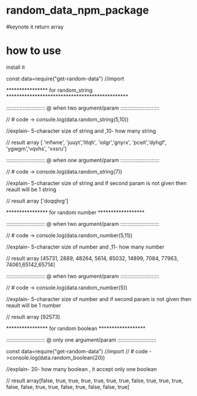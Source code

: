 ﻿# random_data_npm_package


#keynote
it return array




# how to use
install it 

const data=require("get-random-data")  //import



**************** for random_string ***********************************************

 ::::::::::::::::::::::::::
 @ when two argument/param
::::::::::::::::::::::::::

// #  code -> console.log(data.random_string(5,10))
  
//explain- 5-character size of string and ,10- how many string

// result  array [ 'mfwne', 'juuyt','ltlqh', 'iolgr','gnyrx', 'pceit','dyhgf', 'ygwgm','vqvhs', 'vxsru']


::::::::::::::::::::::::::
@ when one argument/param
::::::::::::::::::::::::::

// #  code -> console.log(data.random_string(7))
  
//explain- 5-character size of string and if second param is not given then reault will be 1 string

// result  array ['doqqhrg']


**************** for random number ******************

 ::::::::::::::::::::::::::
 @ when two argument/param
::::::::::::::::::::::::::

// #  code -> console.log(data.random_number(5,11))
  
//explain- 5-character size of number and ,11- how many number

// result  array [45731,  2889, 48264, 5614, 85032, 14899, 7084, 77963, 74061,65142,65714]

 ::::::::::::::::::::::::::
 @ when two argument/param
::::::::::::::::::::::::::


// #  code -> console.log(data.random_number(5))
  
//explain- 5-character size of number and if second param is not given then reault will be 1 number

// result  array [92573]

**************** for random boolean ******************

::::::::::::::::::::::::::
@ only one argument/param
::::::::::::::::::::::::::

const data=require("get-random-data")  //import
// #  code ->console.log(data.random_boolean(20))
  
//explain-  20- how many  boolean , it accept only one boolean

// result  array[false, true,  true,  true, true,  true,  true,  false, true,  true,  true,  false, false, true,  true,  false, true,  false, false, true]
